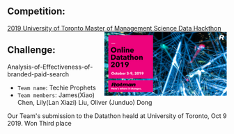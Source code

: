 ## Competition:
[2019 University of Toronto Master of Management Science Data Hackthon](https://www.rotman.utoronto.ca/Degrees/MastersPrograms/SpecializedProgramsBlog/MMA/MMA-Online-Datathon-2019-Participants-Stories) <img src='figures/MMA2019logo.png' align="right" height="147"/>

## Challenge: 
Analysis-of-Effectiveness-of-branded-paid-search 
-  `Team name`: Techie Prophets
- `Team members`: James(Xiao) Chen, Lily(Lan Xiazi) Liu, Oliver (Junduo) Dong

Our Team's submission to the Datathon heald at University of Toronto, Oct 9 2019. Won Third place


